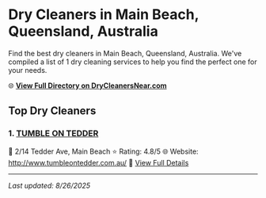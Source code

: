 # Dry Cleaners in Main Beach, Queensland, Australia

Find the best dry cleaners in Main Beach, Queensland, Australia. We've compiled a list of 1 dry cleaning services to help you find the perfect one for your needs.

🌐 **[View Full Directory on DryCleanersNear.com](https://drycleanersnear.com/city/Australia/Queensland/Main%20Beach)**

## Top Dry Cleaners

### 1. [TUMBLE ON TEDDER](https://drycleanersnear.com/dryCleaner/68aa732539cc7c0899005889/tumble-on-tedder)
📍 2/14 Tedder Ave, Main Beach
⭐ Rating: 4.8/5
🌐 Website: http://www.tumbleontedder.com.au/
🔗 [View Full Details](https://drycleanersnear.com/dryCleaner/68aa732539cc7c0899005889/tumble-on-tedder)


---

*Last updated: 8/26/2025*
